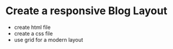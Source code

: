 # Create a responsive Blog Layout 
- create html file 
- create a css file 
- use grid for a modern layout 

